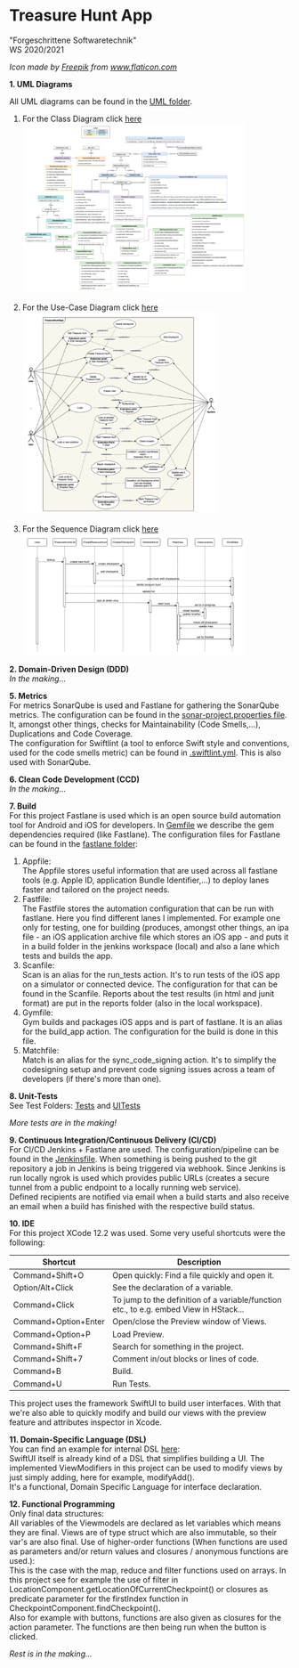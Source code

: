 
# Treasure Hunt App
"Forgeschrittene Softwaretechnik"  
WS 2020/2021

*<div>Icon made by <a href="https://www.freepik.com" title="Freepik">Freepik</a> from <a href="https://www.flaticon.com/" title="Flaticon">www.flaticon.com</a></div>*

**1. UML Diagrams**

All UML diagrams can be found in the [UML folder](https://github.com/vynguyen1/treasure-hunt-app-ds-20-21/tree/main/UML).  

1. For the Class Diagram click [here](https://github.com/vynguyen1/treasure-hunt-app-ds-20-21/tree/main/UML/Class_Diagram.png)  
	<img src="UML/Class_Diagram.png" width="400">  
	<br>
2. For the Use-Case Diagram click [here](https://github.com/vynguyen1/treasure-hunt-app-ds-20-21/tree/main/UML/Use_Case_Diagram.png)  
	<img src="UML/Use_Case_Diagram.png" width="350">  
	<br>
3. For the Sequence Diagram click [here](https://github.com/vynguyen1/treasure-hunt-app-ds-20-21/tree/main/UML/Sequence_Diagram.png)  
	<img src="UML/Sequence_Diagram.png" width="400">  

**2. Domain-Driven Design (DDD)**  
*In the making...*

**5. Metrics**  
For metrics SonarQube is used and Fastlane for gathering the SonarQube metrics. The configuration can be found in the [sonar-project.properties file](https://github.com/vynguyen1/treasure-hunt-app-ds-20-21/tree/main/sonar-project.properties). It, amongst other things, checks for Maintainability (Code Smells,...), Duplications and Code Coverage.  
The configuration for Swiftlint (a tool to enforce Swift style and conventions, used for the code smells metric) can be found in [.swiftlint.yml](https://github.com/vynguyen1/treasure-hunt-app-ds-20-21/tree/main/fastlane/.swiftlint.yml). This is also used with SonarQube.  

**6. Clean Code Development (CCD)**  
*In the making...*

**7. Build**  
For this project Fastlane is used which is an open source build automation tool for Android and iOS for developers. In [Gemfile](https://github.com/vynguyen1/treasure-hunt-app-ds-20-21/tree/main/Gemfile) we describe the gem dependencies required (like Fastlane).
The configuration files for Fastlane can be found in the [fastlane folder](https://github.com/vynguyen1/treasure-hunt-app-ds-20-21/tree/main/fastlane):

1. Appfile:  
	The Appfile stores useful information that are used across all fastlane tools (e.g. Apple ID, application Bundle Identifier,...) to deploy lanes faster and tailored on the project needs.
2. Fastfile:  
	The Fastfile stores the automation configuration that can be run with fastlane. Here you find different lanes I implemented. For example one only for testing, one for building (produces, amongst other things, an ipa file - an iOS application archive file which stores an iOS app - and puts it in a build folder in the jenkins workspace (local) and also a lane which tests and builds the app.
3. Scanfile:  
	Scan is an alias for the run_tests action. It's to run tests of the iOS app on a simulator or connected device. The configuration for that can be found in the Scanfile. Reports about the test results (in html and junit format) are put in the reports folder (also in the local workspace).
4. Gymfile:  
	Gym builds and packages iOS apps and is part of fastlane. It is an alias for the build_app action. The configuration for the build is done in this file.
5. Matchfile:  
	Match is an alias for the sync\_code\_signing action. It's to simplify the codesigning setup and prevent code signing issues across a team of developers (if there's more than one).


**8. Unit-Tests**  
See Test Folders: [Tests](https://github.com/vynguyen1/treasure-hunt-app-ds-20-21/tree/main/TreasureHuntAppTests) and [UITests](https://github.com/vynguyen1/treasure-hunt-app-ds-20-21/tree/main/TreasureHuntAppUITests)

*More tests are in the making!*

**9. Continuous Integration/Continuous Delivery (CI/CD)**  
For CI/CD Jenkins + Fastlane are used. The configuration/pipeline can be found in the [Jenkinsfile](https://github.com/vynguyen1/treasure-hunt-app-ds-20-21/tree/main/pipelines/Jenkinsfile). When something is being pushed to the git repository a job in Jenkins is being triggered via webhook. Since Jenkins is run locally ngrok is used which provides public URLs (creates a secure tunnel from a public endpoint to a locally running web service).  
Defined recipients are notified via email when a build starts and also receive an email when a build has finished with the respective build status.

**10. IDE**  
For this project XCode 12.2 was used. Some very useful shortcuts were the following:

| Shortcut      			| Description                    				  			|
| ------------------------- | --------------------------------------------------------- |
| Command+Shift+O   		| Open quickly: Find a file quickly and open it.   			|
| Option/Alt+Click  		| See the declaration of a variable.     		   			|
| Command+Click		    	| To jump to the definition of a variable/function etc., to e.g. embed View in HStack...	|
| Command+Option+Enter  	| Open/close the Preview window of Views.		   			|
| Command+Option+P		  	| Load Preview.		   										|
| Command+Shift+F		  	| Search for something in the project.				   		|
| Command+Shift+7	  		| Comment in/out blocks or lines of code.     	   			|
| Command+B			  		| Build. 							    		   			|
| Command+U			  		| Run Tests.						     		   			|

This project uses the framework SwiftUI to build user interfaces. With that we're also able to quickly modify and build our views with the preview feature and attributes inspector in Xcode.

**11. Domain-Specific Language (DSL)**  
You can find an example for internal DSL [here](https://github.com/vynguyen1/treasure-hunt-app-ds-20-21/tree/main/TreasureHuntApp/View/DSL-Example/DSL_Example):  
SwiftUI itself is already kind of a DSL that simplifies building a UI. The implemented ViewModifiers in this project can be used to modify views by just simply adding, here for example, modifyAdd().  
It's a functional, Domain Specific Language for interface declaration.  

**12. Functional Programming**  
Only final data structures:  
All variables of the Viewmodels are declared as let variables which means they are final. Views are of type struct which are also immutable, so their var's are also final.
Use of higher-order functions (When functions are used as parameters and/or return values and closures / anonymous functions are used.):    
This is the case with the map, reduce and filter functions used on arrays. In this project see for example the use of filter in LocationComponent.getLocationOfCurrentCheckpoint() or closures as predicate parameter for the firstIndex function in CheckpointComponent.findCheckpoint().  
Also for example with buttons, functions are also given as closures for the action parameter. The functions are then being run when the button is clicked.

*Rest is in the making...*  